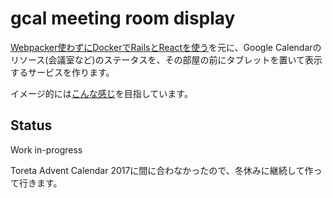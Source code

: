 # gcal meeting room display

[Webpacker使わずにDockerでRailsとReactを使う](https://qiita.com/masuidrive/items/9eb1d8cde82e0148fecd)を元に、Google Calendarのリソース(会議室など)のステータスを、その部屋の前にタブレットを置いて表示するサービスを作ります。

イメージ的には[こんな感じ](https://www.pinterest.jp/masuidrive/meeting-room-display/)を目指しています。

## Status
Work in-progress

Toreta Advent Calendar 2017に間に合わなかったので、冬休みに継続して作って行きます。

